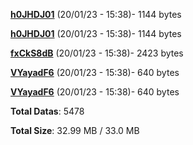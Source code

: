 [**h0JHDJ01**](/data/h0JHDJ01.txt) (20/01/23 - 15:38)- 1144 bytes

[**h0JHDJ01**](/data/h0JHDJ01.txt) (20/01/23 - 15:38)- 1144 bytes

[**fxCkS8dB**](/data/fxCkS8dB.txt) (20/01/23 - 15:38)- 2423 bytes

[**VYayadF6**](/data/VYayadF6.txt) (20/01/23 - 15:38)- 640 bytes

[**VYayadF6**](/data/VYayadF6.txt) (20/01/23 - 15:38)- 640 bytes

**Total Datas**: 5478

**Total Size**: 32.99 MB / 33.0 MB